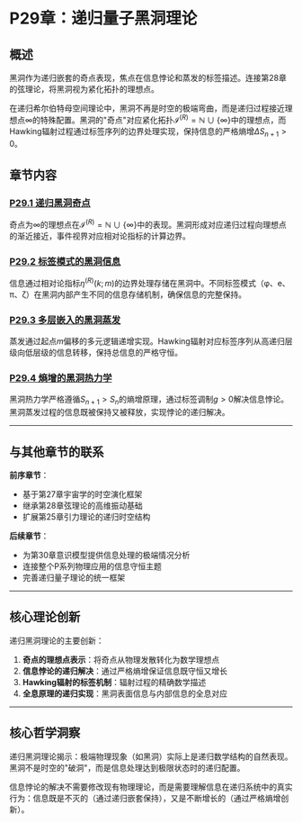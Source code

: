 # P29章：递归量子黑洞理论

## 概述

黑洞作为递归嵌套的奇点表现，焦点在信息悖论和蒸发的标签描述。连接第28章的弦理论，将黑洞视为紧化拓扑的理想点。

在递归希尔伯特母空间理论中，黑洞不再是时空的极端弯曲，而是递归过程接近理想点$\infty$的特殊配置。黑洞的"奇点"对应紧化拓扑$\mathcal{I}^{(R)} = \mathbb{N} \cup \{\infty\}$中的理想点，而Hawking辐射过程通过标签序列的边界处理实现，保持信息的严格熵增$\Delta S_{n+1} > 0$。

## 章节内容

### [P29.1 递归黑洞奇点](./P29.1-recursive-black-hole-singularity.md)
奇点为$\infty$的理想点在$\mathcal{I}^{(R)} = \mathbb{N} \cup \{\infty\}$中的表现。黑洞形成对应递归过程向理想点的渐近接近，事件视界对应相对论指标的计算边界。

### [P29.2 标签模式的黑洞信息](./P29.2-tag-mode-black-hole-information.md)  
信息通过相对论指标$\eta^{(R)}(k; m)$的边界处理存储在黑洞中。不同标签模式（φ、e、π、ζ）在黑洞内部产生不同的信息存储机制，确保信息的完整保持。

### [P29.3 多层嵌入的黑洞蒸发](./P29.3-multi-layer-black-hole-evaporation.md)
蒸发通过起点$m$偏移的多元逻辑递增实现。Hawking辐射对应标签序列从高递归层级向低层级的信息转移，保持总信息的严格守恒。

### [P29.4 熵增的黑洞热力学](./P29.4-entropy-increase-black-hole-thermodynamics.md)
黑洞热力学严格遵循$S_{n+1} > S_n$的熵增原理，通过标签调制$g > 0$解决信息悖论。黑洞蒸发过程的信息既被保持又被释放，实现悖论的递归解决。

---

## 与其他章节的联系

**前序章节**：
- 基于第27章宇宙学的时空演化框架
- 继承第28章弦理论的高维振动基础
- 扩展第25章引力理论的递归时空结构

**后续章节**：
- 为第30章意识模型提供信息处理的极端情况分析
- 连接整个P系列物理应用的信息守恒主题
- 完善递归量子理论的统一框架

---

## 核心理论创新

递归黑洞理论的主要创新：
1. **奇点的理想点表示**：将奇点从物理发散转化为数学理想点
2. **信息悖论的递归解决**：通过严格熵增保证信息既守恒又增长
3. **Hawking辐射的标签机制**：辐射过程的精确数学描述
4. **全息原理的递归实现**：黑洞表面信息与内部信息的全息对应

---

## 核心哲学洞察

递归黑洞理论揭示：极端物理现象（如黑洞）实际上是递归数学结构的自然表现。黑洞不是时空的"破洞"，而是信息处理达到极限状态时的递归配置。

信息悖论的解决不需要修改现有物理理论，而是需要理解信息在递归系统中的真实行为：信息既是不灭的（通过递归嵌套保持），又是不断增长的（通过严格熵增创新）。